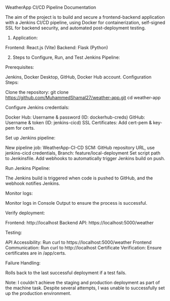 WeatherApp CI/CD Pipeline Documentation

The aim of the project is to build and secure a frontend-backend application with a Jenkins CI/CD pipeline, using Docker for containerization, self-signed SSL for backend security, and automated post-deployment testing.

1. Application:

Frontend: React.js (Vite)
Backend: Flask (Python)

2. Steps to Configure, Run, and Test Jenkins Pipeline:

Prerequisites:

Jenkins, Docker Desktop, GitHub, Docker Hub account.
Configuration Steps:

Clone the repository:
git clone https://github.com/MuhammedShamal27/weather-app.git
cd weather-app

Configure Jenkins credentials:

Docker Hub: Username & password (ID: dockerhub-creds)
GitHub: Username & token (ID: jenkins-cicd)
SSL Certificates: Add cert-pem & key-pem for certs.

Set up Jenkins pipeline:

New pipeline job: WeatherApp-CI-CD
SCM: GitHub repository URL, use jenkins-cicd credentials, Branch: feature/local-deployment
Set script path to Jenkinsfile.
Add webhooks to automatically trigger Jenkins build on push.

Run Jenkins Pipeline:

The Jenkins build is triggered when code is pushed to GitHub, and the webhook notifies Jenkins.

Monitor logs:

Monitor logs in Console Output to ensure the process is successful.

Verify deployment:

Frontend: http://localhost
Backend API: https://localhost:5000/weather

Testing:

API Accessibility: Run curl to https://localhost:5000/weather
Frontend Communication: Run curl to http://localhost
Certificate Verification: Ensure certificates are in /app/certs.

Failure Handling:

Rolls back to the last successful deployment if a test fails.


Note: I couldn't achieve the staging and production deployment as part of the machine task. Despite several attempts, I was unable to successfully set up the production environment.







